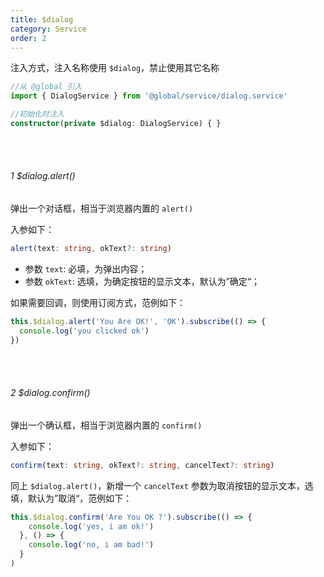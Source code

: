 ```yaml
---
title: $dialog
category: Service
order: 2
---
```


注入方式，注入名称使用 `$dialog`，禁止使用其它名称

```typescript
//从 @global 引入
import { DialogService } from '@global/service/dialog.service'

//初始化时注入
constructor(private $dialog: DialogService) { }
```

<br />
<br />

###### 1 $dialog.alert()

弹出一个对话框，相当于浏览器内置的 `alert()`

入参如下：

```typescript
alert(text: string, okText?: string)
```

* 参数 `text`: 必填，为弹出内容；
* 参数 `okText`: 选填，为确定按钮的显示文本，默认为”确定“；

如果需要回调，则使用订阅方式，范例如下：

```typescript
this.$dialog.alert('You Are OK!', 'OK').subscribe(() => {
  console.log('you clicked ok')
})
```

<br />
<br />

###### 2 $dialog.confirm()

弹出一个确认框，相当于浏览器内置的 `confirm()`

入参如下：

```typescript
confirm(text: string, okText?: string, cancelText?: string)
```

同上 `$dialog.alert()`，新增一个 `cancelText` 参数为取消按钮的显示文本，选填，默认为”取消“，范例如下：

```typescript
this.$dialog.confirm('Are You OK ?').subscribe(() => {
    console.log('yes, i am ok!')
  }, () => {
    console.log('no, i am bad!')
  }
)
```


